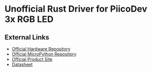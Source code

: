 [Official Hardware Repository]: https://github.com/CoreElectronics/CE-PiicoDev-3x-RGB-LED-Module/tree/afd2e878f9389ce49cdacc8e39a382eb24dcc957
[Official MicroPython Repository]: https://github.com/CoreElectronics/CE-PiicoDev-RGB-LED-MicroPython-Module/tree/59b4821f561e38030c29bf9a7df5af6350980e76
[Official Product Site]: https://piico.dev/p13
[Datasheet]: https://cdn-shop.adafruit.com/datasheets/WS2812B.pdf
# Unofficial Rust Driver for PiicoDev 3x RGB LED
## External Links
- [Official Hardware Repository]
- [Official MicroPython Repository]
- [Official Product Site]
- [Datasheet]
